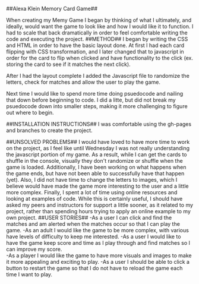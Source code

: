##Alexa Klein Memory Card Game##

When creating my Memy Game I began by thinking of what I ultimately, and ideally, would want the game to look like and how I would like it to function. I had to scale that back dramatically in order to feel comfortable writing the code and executing the project.
##METHOD##
I began by writing the CSS and HTML in order to have the basic layout done. At first I had each card flipping with CSS transformation, and I later changed that to javascript in order for the card to flip when clicked and have functionality to the click (ex. storing the card to see if it matches the next click).

After I had the layout complete I added the Javascript file to randomize the letters, check for matches and allow the user to play the game.

Next time I would like to spend more time doing psuedocode and nailing that down before beginning to code. I did a litte, but did not break my psuedocode down into smaller steps, making it more challenging to figure out where to begin.

##INSTALLATION INSTRUCTIONS##
I was comfortable using the gh-pages and branches to create the project.

##UNSOLVED PROBLEMS##
I would have loved to have more time to work on the project, as I feel like until Wednesday I was not really understanding the javascript portion of my game. As a result, while I can get the cards to shuffle in the console, visually they don't randomize or shuffle when the game is loaded. Additionally, I have been working on what happens when the game ends, but have not been able to successfully have that happen (yet). Also, I did not have time to change the letters to images, which I believe would have made the game more interesting to the user and a little more complex. Finally, I spent a lot of time using online resources and looking at examples of code. While this is certainly useful, I should have asked my peers and instructors for support a little sooner, as it related to my project, rather than spending hours trying to apply an online example to my own project.
##USER STORIES##
-As a user I can click and find the matches and am alerted when the matches occur so that I can play the game.
-As an adult I would like the game to be more complex, with various have levels of difficulty to keep me interested.
-As a user I would like to have the game keep score and time as I play through and find matches so I can improve my score.  
-As a player I would like the game to have more visuals and images to make it more appealing and exciting to play.
-As a user I should be able to click a button to restart the game so that I do not have to reload the game each time I want to play.  
